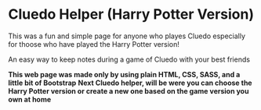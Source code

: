 <h1> Cluedo Helper (Harry Potter Version)</h1>
<p>This was a fun and simple page for anyone who playes Cluedo especially for thoose who have played the Harry Potter version!</p>
<p> An easy way to keep notes during a game of Cluedo with your best friends</p>
<strong>This web page was made only by using plain HTML, CSS, SASS, and a little bit of Bootstrap</strong>
<strong>Next Cluedo helper, will be were you can choose the Harry Potter version or create a new one based on the game version you own at home</strong>
